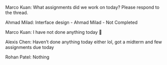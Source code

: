 Marco Kuan: What assignments did we work on today? Please respond to the thread.

Ahmad Milad: Interface design - Ahmad Milad - Not Completed

Marco Kuan: I have not done anything today :slightly_smiling_face:

Alexis Chen: Haven’t done anything today either lol, got a midterm and few assignments due today

Rohan Patel: Nothing

